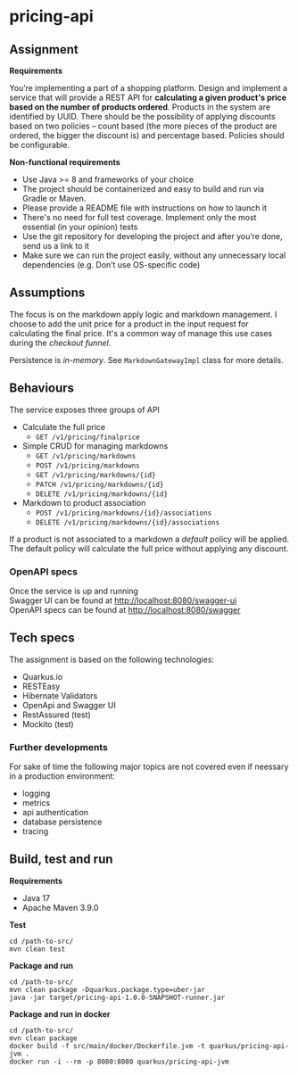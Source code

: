 # pricing-api

## Assignment

**Requirements**

You’re implementing a part of a shopping platform. Design and implement a service that will provide a REST API 
for **calculating a given product's price based on the number of products ordered**. Products in the system are 
identified by UUID. There should be the possibility of applying discounts based on two 
policies – count based (the more pieces of the product are ordered, the bigger the discount is) and 
percentage based. Policies should be configurable.

**Non-functional requirements**

- Use Java >= 8 and frameworks of your choice
- The project should be containerized and easy to build and run via Gradle or Maven.
- Please provide a README file with instructions on how to launch it
- There's no need for full test coverage. Implement only the most essential (in your opinion) tests
- Use the git repository for developing the project and after you’re done, send us a link to it
- Make sure we can run the project easily, without any unnecessary local dependencies (e.g. Don’t use OS-specific code)

## Assumptions
The focus is on the markdown apply logic and markdown management. I choose to add the unit price for a product in the 
input request for calculating the final price. It's a common way of manage this use cases during the _checkout funnel_.

Persistence is _in-memory_. See `MarkdownGatewayImpl` class for more details.

## Behaviours
The service exposes three groups of API

- Calculate the full price
  - `GET /v1/pricing/finalprice`
- Simple CRUD for managing markdowns
  - `GET /v1/pricing/markdowns`
  - `POST /v1/pricing/markdowns`
  - `GET /v1/pricing/markdowns/{id}`
  - `PATCH /v1/pricing/markdowns/{id}`
  - `DELETE /v1/pricing/markdowns/{id}`
- Markdown to product association
  - `POST /v1/pricing/markdowns/{id}/associations`
  - `DELETE /v1/pricing/markdowns/{id}/associations`

If a product is not associated to a markdown a _default_ policy will be applied. The default policy will 
calculate the full price without applying any discount.

### OpenAPI specs
Once the service is up and running  
Swagger UI can be found at [http://localhost:8080/swagger-ui](http://localhost:8080/swagger-ui)  
OpenAPI specs can be found at [http://localhost:8080/swagger](http://localhost:8080/swagger)

## Tech specs
The assignment is based on the following technologies:
- Quarkus.io
- RESTEasy
- Hibernate Validators
- OpenApi and Swagger UI
- RestAssured (test)
- Mockito (test)

### Further developments
For sake of time the following major topics are not covered even if neessary in a production environment:
- logging
- metrics
- api authentication
- database persistence
- tracing

## Build, test and run
**Requirements**
- Java 17
- Apache Maven 3.9.0 

**Test**
```shell script
cd /path-to-src/
mvn clean test
```

**Package and run**
```shell script
cd /path-to-src/
mvn clean package -Dquarkus.package.type=uber-jar
java -jar target/pricing-api-1.0.0-SNAPSHOT-runner.jar
```
**Package and run in docker**
```shell script
cd /path-to-src/
mvn clean package
docker build -f src/main/docker/Dockerfile.jvm -t quarkus/pricing-api-jvm .
docker run -i --rm -p 8080:8080 quarkus/pricing-api-jvm
```